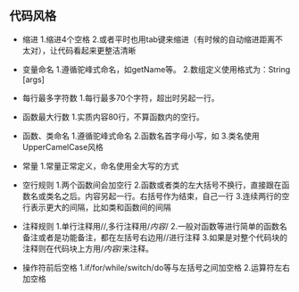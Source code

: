﻿## 代码风格

- 缩进
1.缩进4个空格
2.或者平时也用tab键来缩进（有时候的自动缩进距离不太对），让代码看起来更整洁清晰

- 变量命名
1.遵循驼峰式命名，如getName等。
2.数组定义使用格式为：String [args]

- 每行最多字符数
1.每行最多70个字符，超出时另起一行。

- 函数最大行数
1.实质内容80行，不算函数内的空行。

- 函数、类命名
1.遵循驼峰式命名
2.函数名首字母小写，如
3.类名使用UpperCamelCase风格

- 常量
1.常量正常定义，命名使用全大写的方式

- 空行规则
1.两个函数间会加空行
2.函数或者类的左大括号不换行，直接跟在函数名或类名之后。内容另起一行。右括号作为结束，自己一行
3.连续两行的空行表示更大的间隔，比如类和函数间的间隔

- 注释规则
1.单行注释用//,多行注释用/*内容*/
2.一般对函数等进行简单的函数名备注或者是功能备注，都在左括号右边用//进行注释
3.如果是对整个代码块的注释则在代码块上方用/*内容*/来注释。

- 操作符前后空格
1.if/for/while/switch/do等与左括号之间加空格
2.运算符左右加空格
